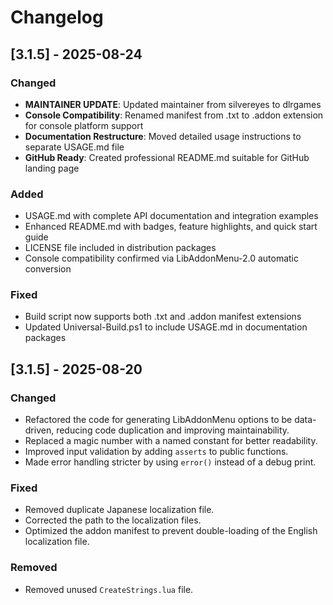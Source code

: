 # Changelog

## [3.1.5] - 2025-08-24

### Changed
- **MAINTAINER UPDATE**: Updated maintainer from silvereyes to dlrgames
- **Console Compatibility**: Renamed manifest from .txt to .addon extension for console platform support
- **Documentation Restructure**: Moved detailed usage instructions to separate USAGE.md file
- **GitHub Ready**: Created professional README.md suitable for GitHub landing page

### Added
- USAGE.md with complete API documentation and integration examples
- Enhanced README.md with badges, feature highlights, and quick start guide
- LICENSE file included in distribution packages
- Console compatibility confirmed via LibAddonMenu-2.0 automatic conversion

### Fixed
- Build script now supports both .txt and .addon manifest extensions
- Updated Universal-Build.ps1 to include USAGE.md in documentation packages

## [3.1.5] - 2025-08-20

### Changed
- Refactored the code for generating LibAddonMenu options to be data-driven, reducing code duplication and improving maintainability.
- Replaced a magic number with a named constant for better readability.
- Improved input validation by adding `asserts` to public functions.
- Made error handling stricter by using `error()` instead of a debug print.

### Fixed
- Removed duplicate Japanese localization file.
- Corrected the path to the localization files.
- Optimized the addon manifest to prevent double-loading of the English localization file.

### Removed
- Removed unused `CreateStrings.lua` file.
